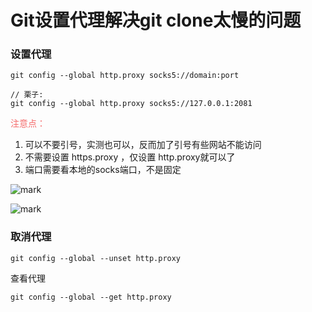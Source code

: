 # Git设置代理解决git clone太慢的问题

<!--more-->

### 设置代理

```shell
git config --global http.proxy socks5://domain:port

// 栗子:
git config --global http.proxy socks5://127.0.0.1:2081
```

<font color="#F56C6C">注意点：</font>

1. 可以不要引号，实测也可以，反而加了引号有些网站不能访问
2. 不需要设置 https.proxy ，仅设置 http.proxy就可以了
3. 端口需要看本地的socks端口，不是固定

![mark](https://pic.yqqy.top/blog/20200201/efIkpyjqj5Ju.png?imageMogr2/format/webp/interlace/1)

![mark](https://pic.yqqy.top/blog/20200201/GC449AV9djFA.png?imageMogr2/format/webp/interlace/1)

### 取消代理

```shell
git config --global --unset http.proxy
```

查看代理

```shell
git config --global --get http.proxy
```
